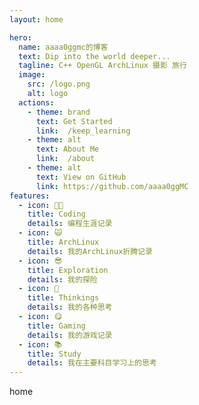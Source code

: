 ```yaml
---
layout: home

hero:
  name: aaaa0ggmc的博客
  text: Dip into the world deeper...
  tagline: C++ OpenGL ArchLinux 摄影 旅行
  image:
    src: /logo.png
    alt: logo
  actions:
    - theme: brand
      text: Get Started
      link:  /keep_learning
    - theme: alt
      text: About Me
      link:  /about
    - theme: alt
      text: View on GitHub
      link: https://github.com/aaaa0ggMC
features:
  - icon: 🧑‍💻
    title: Coding
    details: 编程生涯记录
  - icon: 🙀
    title: ArchLinux
    details: 我的ArchLinux折腾记录
  - icon: 😎
    title: Exploration
    details: 我的探险
  - icon: 🤔
    title: Thinkings
    details: 我的各种思考
  - icon: 😋
    title: Gaming
    details: 我的游戏记录
  - icon: 📚
    title: Study
    details: 我在主要科目学习上的思考
---
```


<div id='page_id'>home</div>
